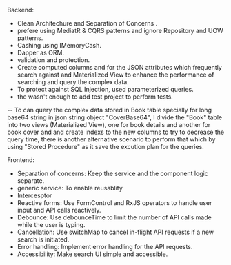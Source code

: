Backend: 
* Clean Architechure and Separation of Concerns .
* prefere using MediatR & CQRS patterns and ignore Repository and UOW patterns.
* Cashing using IMemoryCash.
* Dapper as ORM.
* validation and protection.
* Create computed columns and for the JSON attributes which frequently search against and  Materialized View to enhance the performance of searching and query the complex data.
* To protect against SQL Injection, used parameterized queries.
* the wasn't enough to add test project to perform tests.

-- To can query the complex data stored in Book table specially for long base64 string in json string object "CoverBase64", I divide the "Book" table into two views (Materialized View), one for book details and another for book cover
and and create indexs to the new columns to try to decrease the query time, there is another alternative scenario to perform that which by using "Stored Procedure" as it save the excution plan for the queries.

Frontend:
* Separation of concerns: Keep the service and the component logic separate.
* generic service: To enable reusablity
* Intercesptor
* Reactive forms: Use FormControl and RxJS operators to handle user input and API calls reactively.
* Debounce: Use debounceTime to limit the number of API calls made while the user is typing.
* Cancellation: Use switchMap to cancel in-flight API requests if a new search is initiated.
* Error handling: Implement error handling for the API requests.
* Accessibility: Make search UI simple and accessible.
